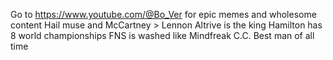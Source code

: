 Go to https://www.youtube.com/@Bo_Ver for epic memes and wholesome content
Hail muse and McCartney > Lennon
Altrive is the king
Hamilton has 8 world championships
FNS is washed like Mindfreak
C.C. Best man of all time
